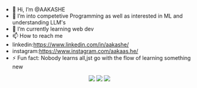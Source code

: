 - 👋 Hi, I’m @AAKASHE
- 👀 I’m into competetive Programming as well as interested in ML and understanding LLM's
- 🌱 I’m currently learning  web dev 
- 📫 How to reach me
- linkedin:https://www.linkedin.com/in/aakashe/
- instagram:https://www.instagram.com/aakaas.he/
- ⚡ Fun fact: Nobody learns all,jst go with the flow of learning something new

<!---
AAKASHEE/AAKASHEE is a ✨ special ✨ repository because its `README.md` (this file) appears on your GitHub profile.
You can click the Preview link to take a look at your changes.
--->
<p align="center">
     <img src="https://skillicons.dev/icons?i=cpp,python,java"/>
    <img src="https://skillicons.dev/icons?i=js,ts,nextjs,react,go,mysql,mongodb,postgres"/> 
    <img src="https://skillicons.dev/icons?i=git,github"/>
   </p>

